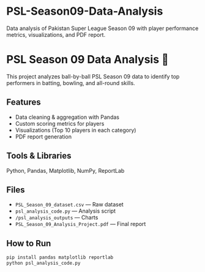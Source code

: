 # PSL-Season09-Data-Analysis
Data analysis of Pakistan Super League Season 09 with player performance metrics, visualizations, and PDF report.
# PSL Season 09 Data Analysis 🏏
This project analyzes ball-by-ball PSL Season 09 data to identify top performers in batting, bowling, and all-round skills.
## Features
- Data cleaning & aggregation with Pandas
- Custom scoring metrics for players
- Visualizations (Top 10 players in each category)
- PDF report generation
## Tools & Libraries
Python, Pandas, Matplotlib, NumPy, ReportLab
## Files
- `PSL_Season_09_dataset.csv` — Raw dataset
- `psl_analysis_code.py` — Analysis script
- `/psl_analysis_outputs` — Charts
- `PSL_Season_09_Analysis_Project.pdf` — Final report
## How to Run
```bash
pip install pandas matplotlib reportlab
python psl_analysis_code.py
